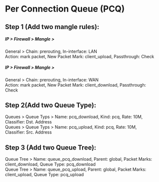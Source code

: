# Per Connection Queue (PCQ)

## Step 1 (Add two mangle rules):

##### IP > Firewall > Mangle > 
General > Chain: prerouting, In-interface: LAN\
Action: mark packet, New Packet Mark: client_upload, Passthrough: Check

##### IP > Firewall > Mangle > 
General > Chain: prerouting, In-interface: WAN\
Action: mark packet, New Packet Mark: client_download, Passthrough: Check


## Step 2(Add two Queue Type):
Queues > Queue Typs > Name: pcq_download, Kind: pcq, Rate: 10M, Classifier: Dst. Address\
Queues > Queue Typs > Name: pcq_upload, Kind: pcq, Rate: 10M, Classifier: Src. Address

## Step 3 (Add two Queue Tree):
Queue Tree > Name: queue_pcq_download, Parent: global, Packet Marks: client_download, Queue Type: pcq_download\
Queue Tree > Name: queue_pcq_upload, Parent: global, Packet Marks: client_upload, Queue Type: pcq_upload
